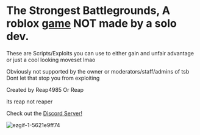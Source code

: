# The Strongest Battlegrounds, A roblox [game](https://www.roblox.com/games/10449761463/ShortCut) NOT made by a solo dev.

These are Scripts/Exploits you can use to either gain and unfair advantage or just a cool looking moveset lmao

Obviously not supported by the owner or moderators/staff/admins of tsb
Dont let that stop you from exploiting

Created by Reap4985 Or Reap 

its reap not reaper

Check out the [Discord Server!](https://discord.gg/sd8QGejrh8)


![ezgif-1-5621e9ff74](https://github.com/user-attachments/assets/4b131379-5407-4953-9633-10b441b9da2d)
